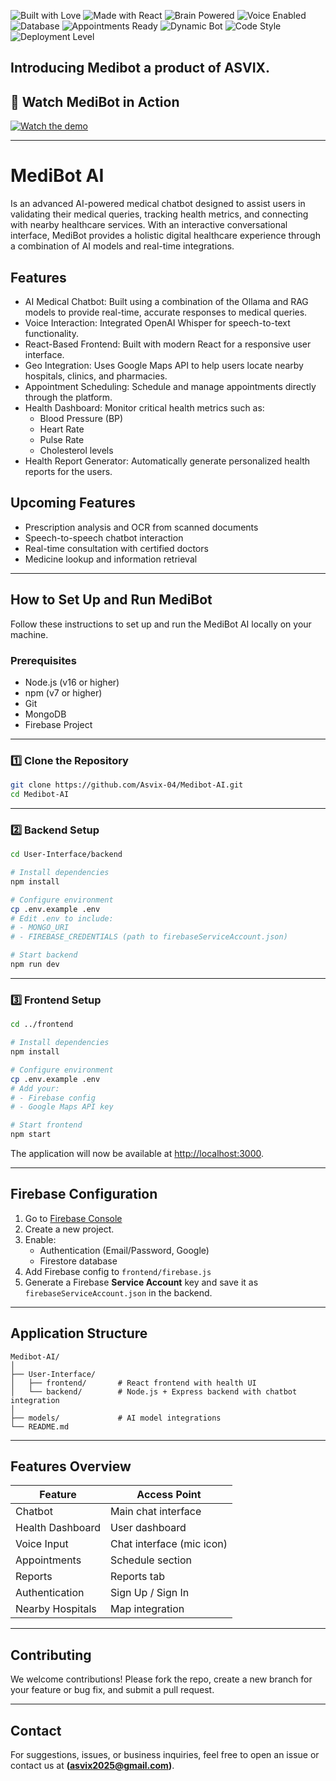 ![Built with Love](https://img.shields.io/badge/Built%20with-%E2%9D%A4-red?style=for-the-badge)
![Made with React](https://img.shields.io/badge/Frontend-React-61DAFB?style=for-the-badge&logo=react)
![Brain Powered](https://img.shields.io/badge/AI%20Model-Ollama%20+%20RAG-ff69b4?style=for-the-badge&logo=openai)
![Voice Enabled](https://img.shields.io/badge/Speech%20to%20Text-Whisper-8A2BE2?style=for-the-badge&logo=OpenAI)
![Database](https://img.shields.io/badge/Database-MongoDB-47A248?style=for-the-badge&logo=mongodb)
![Appointments Ready](https://img.shields.io/badge/Appointments-Enabled-blue?style=for-the-badge&logo=googlecalendar)
![Dynamic Bot](https://img.shields.io/badge/Chatbot-Interactive-orange?style=for-the-badge&logo=chatbot)
![Code Style](https://img.shields.io/badge/Code-Clean%20AF-00bfff?style=for-the-badge)
![Deployment Level](https://img.shields.io/badge/Status-Beta-yellow?style=for-the-badge)

## Introducing Medibot a product of ASVIX.

## 🎥 Watch MediBot in Action

[![Watch the demo](https://img.shields.io/badge/Demo-Click%20to%20Watch-red?style=for-the-badge&logo=youtube)](https://youtu.be/XQC5HuJTyVY?feature=shared)

---


# MediBot AI

Is an advanced AI-powered medical chatbot designed to assist users in validating their medical queries, tracking health metrics, and connecting with nearby healthcare services. With an interactive conversational interface, MediBot provides a holistic digital healthcare experience through a combination of AI models and real-time integrations. 

## Features

- AI Medical Chatbot: Built using a combination of the Ollama and RAG models to provide real-time, accurate responses to medical queries.
- Voice Interaction: Integrated OpenAI Whisper for speech-to-text functionality.
- React-Based Frontend: Built with modern React for a responsive user interface.
- Geo Integration: Uses Google Maps API to help users locate nearby hospitals, clinics, and pharmacies.
- Appointment Scheduling: Schedule and manage appointments directly through the platform.
- Health Dashboard: Monitor critical health metrics such as:
  * Blood Pressure (BP)
  * Heart Rate
  * Pulse Rate
  * Cholesterol levels
- Health Report Generator: Automatically generate personalized health reports for the users.

## Upcoming Features

- Prescription analysis and OCR from scanned documents
- Speech-to-speech chatbot interaction
- Real-time consultation with certified doctors
- Medicine lookup and information retrieval

---

## How to Set Up and Run MediBot

Follow these instructions to set up and run the MediBot AI locally on your machine.

### Prerequisites

- Node.js (v16 or higher)
- npm (v7 or higher)
- Git
- MongoDB
- Firebase Project

---

### 1️⃣ Clone the Repository

```bash
git clone https://github.com/Asvix-04/Medibot-AI.git
cd Medibot-AI
````

---

### 2️⃣ Backend Setup

```bash
cd User-Interface/backend

# Install dependencies
npm install

# Configure environment
cp .env.example .env
# Edit .env to include:
# - MONGO_URI
# - FIREBASE_CREDENTIALS (path to firebaseServiceAccount.json)

# Start backend
npm run dev
```

---

### 3️⃣ Frontend Setup

```bash
cd ../frontend

# Install dependencies
npm install

# Configure environment
cp .env.example .env
# Add your:
# - Firebase config
# - Google Maps API key

# Start frontend
npm start
```

The application will now be available at [http://localhost:3000](http://localhost:3000).

---

## Firebase Configuration

1. Go to [Firebase Console](https://firebase.google.com)
2. Create a new project.
3. Enable:
   * Authentication (Email/Password, Google)
   * Firestore database
4. Add Firebase config to `frontend/firebase.js`
5. Generate a Firebase **Service Account** key and save it as `firebaseServiceAccount.json` in the backend.

---

## Application Structure

```
Medibot-AI/
│
├── User-Interface/
│   ├── frontend/       # React frontend with health UI
│   └── backend/        # Node.js + Express backend with chatbot integration
│
├── models/             # AI model integrations
└── README.md
```

---

## Features Overview

| Feature          | Access Point              |
| ---------------- | ------------------------- |
| Chatbot          | Main chat interface       |
| Health Dashboard | User dashboard            |
| Voice Input      | Chat interface (mic icon) |
| Appointments     | Schedule section          |
| Reports          | Reports tab               |
| Authentication   | Sign Up / Sign In         |
| Nearby Hospitals | Map integration           |

---

## Contributing

We welcome contributions! Please fork the repo, create a new branch for your feature or bug fix, and submit a pull request.

---

## Contact

For suggestions, issues, or business inquiries, feel free to open an issue or contact us at **(asvix2025@gmail.com)**.
